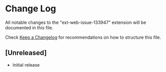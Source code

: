 # Change Log

All notable changes to the "ext-web-issue-133947" extension will be documented in this file.

Check [Keep a Changelog](http://keepachangelog.com/) for recommendations on how to structure this file.

## [Unreleased]

- Initial release